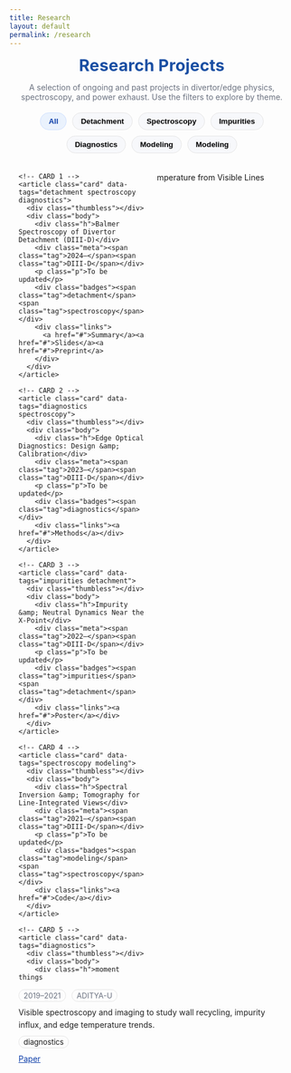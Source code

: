 ```yaml
---
title: Research
layout: default
permalink: /research
---
```


<style>
/* ====== Projects page ====== */
:root{
  --page-w: 1100px;
  --ink:#0d3ea9; --ink-2:#1a4fa3; --muted:#6b7280;
  --card:#fff; --bg:transparent; --ring:#e6e6e6;
}

.projects-wrap{max-width:var(--page-w);margin:0 auto;padding:0 1rem 2rem}
.projects-title{text-align:center;font-weight:700;letter-spacing:.2px;margin:.2rem 0 1.2rem;
  font-size:clamp(1.8rem,2.6vw,2.2rem);color:var(--ink-2)}
.projects-sub{color:var(--muted);text-align:center;margin:-.4rem auto 1.2rem;max-width:800px}

/* filter bar */
.filters{display:flex;gap:10px;flex-wrap:wrap;justify-content:center;margin:10px 0 20px}
.filter-btn{border:1px solid var(--ring);background:#f7f8fb;border-radius:999px;padding:7px 14px;
  font-weight:600;cursor:pointer}
.filter-btn.active{background:#eaf2fd;color:var(--ink);border-color:#cfe0ff}

/* grid */
.grid{display:grid;grid-template-columns:repeat(3,minmax(0,1fr));gap:18px}
@media (max-width:980px){.grid{grid-template-columns:repeat(2,1fr)}}
@media (max-width:620px){.grid{grid-template-columns:1fr}}

/* card */
.card{background:var(--card);border:1px solid var(--ring);border-radius:12px;overflow:hidden;
  transition:box-shadow .2s, transform .1s}
.card:hover{box-shadow:0 8px 24px rgba(13,62,169,.12);transform:translateY(-1px)}

/* header strip used when no image */
.thumbless{
  height:8px; width:100%;
  background: linear-gradient(90deg,#eaf2fd,#dbeafe,#c7f9e9);
}

/* body */
.body{padding:14px 16px 16px}
.h{margin:2px 0 6px;font-weight:700;color:#0d3ea9;font-size:1.05rem}
.meta{display:flex;gap:10px;flex-wrap:wrap;margin:0 0 8px;color:var(--muted);font-size:.92rem}
.tag{border:1px solid var(--ring);border-radius:999px;padding:2px 8px;font-size:.82rem}
.p{color:#222;line-height:1.55;margin:0}
.links{display:flex;gap:12px;margin-top:10px}
.links a{color:var(--ink);text-decoration:underline}
.badges{display:flex;gap:6px;flex-wrap:wrap;margin:8px 0 0}
</style>

<div class="projects-wrap">
  <h1 class="projects-title">Research Projects</h1>
  <p class="projects-sub">
    A selection of ongoing and past projects in divertor/edge physics, spectroscopy, and power exhaust.
    Use the filters to explore by theme.
  </p>

  <!-- Filters -->
  <div class="filters" id="filters">
    <button class="filter-btn active" data-tag="all">All</button>
    <button class="filter-btn" data-tag="detachment">Detachment</button>
    <button class="filter-btn" data-tag="spectroscopy">Spectroscopy</button>
    <button class="filter-btn" data-tag="impurities">Impurities</button>
    <button class="filter-btn" data-tag="diagnostics">Diagnostics</button>
    <button class="filter-btn" data-tag="modeling">Modeling</button>
    <button class="filter-btn" data-tag="low-temperature plasma">Modeling</button>
  </div>

  <!-- Grid -->
  <div class="grid" id="grid">

    <!-- CARD 1 -->
    <article class="card" data-tags="detachment spectroscopy diagnostics">
      <div class="thumbless"></div>
      <div class="body">
        <div class="h">Balmer Spectroscopy of Divertor Detachment (DIII-D)</div>
        <div class="meta"><span class="tag">2024–</span><span class="tag">DIII-D</span></div>
        <p class="p">To be updated</p>
        <div class="badges"><span class="tag">detachment</span><span class="tag">spectroscopy</span></div>
        <div class="links">
          <a href="#">Summary</a><a href="#">Slides</a><a href="#">Preprint</a>
        </div>
      </div>
    </article>

    <!-- CARD 2 -->
    <article class="card" data-tags="diagnostics spectroscopy">
      <div class="thumbless"></div>
      <div class="body">
        <div class="h">Edge Optical Diagnostics: Design &amp; Calibration</div>
        <div class="meta"><span class="tag">2023–</span><span class="tag">DIII-D</span></div>
        <p class="p">To be updated</p>
        <div class="badges"><span class="tag">diagnostics</span></div>
        <div class="links"><a href="#">Methods</a></div>
      </div>
    </article>

    <!-- CARD 3 -->
    <article class="card" data-tags="impurities detachment">
      <div class="thumbless"></div>
      <div class="body">
        <div class="h">Impurity &amp; Neutral Dynamics Near the X-Point</div>
        <div class="meta"><span class="tag">2022–</span><span class="tag">DIII-D</span></div>
        <p class="p">To be updated</p>
        <div class="badges"><span class="tag">impurities</span><span class="tag">detachment</span></div>
        <div class="links"><a href="#">Poster</a></div>
      </div>
    </article>

    <!-- CARD 4 -->
    <article class="card" data-tags="spectroscopy modeling">
      <div class="thumbless"></div>
      <div class="body">
        <div class="h">Spectral Inversion &amp; Tomography for Line-Integrated Views</div>
        <div class="meta"><span class="tag">2021–</span><span class="tag">DIII-D</span></div>
        <p class="p">To be updated</p>
        <div class="badges"><span class="tag">modeling</span><span class="tag">spectroscopy</span></div>
        <div class="links"><a href="#">Code</a></div>
      </div>
    </article>

    <!-- CARD 5 -->
    <article class="card" data-tags="diagnostics">
      <div class="thumbless"></div>
      <div class="body">
        <div class="h">moment things
mperature from Visible Lines</div>
        <div class="meta"><span class="tag">2019–2021</span><span class="tag">ADITYA-U</span></div>
        <p class="p">Visible spectroscopy and imaging to study wall recycling, impurity influx, and edge temperature trends.</p>
        <div class="badges"><span class="tag">diagnostics</span></div>
        <div class="links"><a href="#">Paper</a></div>
      </div>
    </article>

  </div>
</div>

<script>
/* simple tag filter */
const buttons=[...document.querySelectorAll('.filter-btn')];
const cards=[...document.querySelectorAll('.card')];
buttons.forEach(b=>b.addEventListener('click',()=>{
  buttons.forEach(x=>x.classList.remove('active')); b.classList.add('active');
  const tag=b.dataset.tag;
  cards.forEach(c=>{
    const have = c.dataset.tags.split(' ');
    c.style.display = (tag==='all'||have.includes(tag)) ? '' : 'none';
  });
}));
</script>
